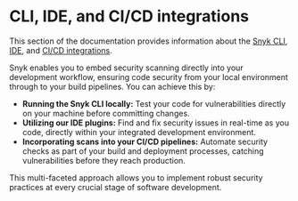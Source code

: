 # CLI, IDE, and CI/CD integrations

This section of the documentation provides information about the [Snyk CLI](snyk-cli/), [IDE](snyk-ide-plugins-and-extensions/), and [CI/CD integrations](snyk-ci-cd-integrations/).

Snyk enables you to embed security scanning directly into your development workflow, ensuring code security from your local environment through to your build pipelines. You can achieve this by:

* **Running the Snyk CLI locally:** Test your code for vulnerabilities directly on your machine before committing changes.
* **Utilizing our IDE plugins:** Find and fix security issues in real-time as you code, directly within your integrated development environment.
* **Incorporating scans into your CI/CD pipelines:** Automate security checks as part of your build and deployment processes, catching vulnerabilities before they reach production.

This multi-faceted approach allows you to implement robust security practices at every crucial stage of software development.
